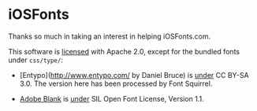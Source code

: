 # iOSFonts
Thanks so much in taking an interest in helping iOSFonts.com.


This software is [licensed](http://www.apache.org/licenses/LICENSE-2.0) with Apache 2.0,
except for the bundled fonts under `css/type/`:

* [Entypo](http://www.entypo.com/ by Daniel Bruce) is [under](http://creativecommons.org/licenses/by-sa/3.0/) CC BY-SA 3.0.
  The version here has been processed by Font Squirrel.

* [Adobe Blank](http://sourceforge.net/adobe/adobe-blank) is [under](http://sourceforge.net/adobe/adobe-blank/wiki/License/) SIL Open Font License, Version 1.1.
